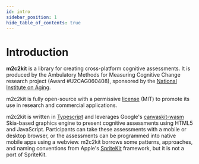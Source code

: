 ```yaml
---
id: intro
sidebar_position: 1
hide_table_of_contents: true
---
```


# Introduction

**m2c2kit** is a library for creating cross-platform cognitive assessments. It is produced by the Ambulatory Methods for Measuring Cognitive Change research project (Award #U2CAG060408), sponsored by the [National Institute on Aging](https://www.nia.nih.gov/).

m2c2kit is fully open-source with a permissive [license](https://github.com/m2c2-project/m2c2kit/blob/main/LICENSE) (MIT) to promote its use in research and commercial applications.

m2c2kit is written in [Typescript](https://www.typescriptlang.org/) and leverages Google's [canvaskit-wasm](https://www.npmjs.com/package/canvaskit-wasm) Skia-based graphics engine to present cognitive assessments using HTML5 and JavaScript. Participants can take these assessments with a mobile or desktop browser, or the assessments can be programmed into native mobile apps using a webview. m2c2kit borrows some patterns, approaches, and naming conventions from Apple's [SpriteKit](https://developer.apple.com/documentation/spritekit) framework, but it is not a port of SpriteKit.
